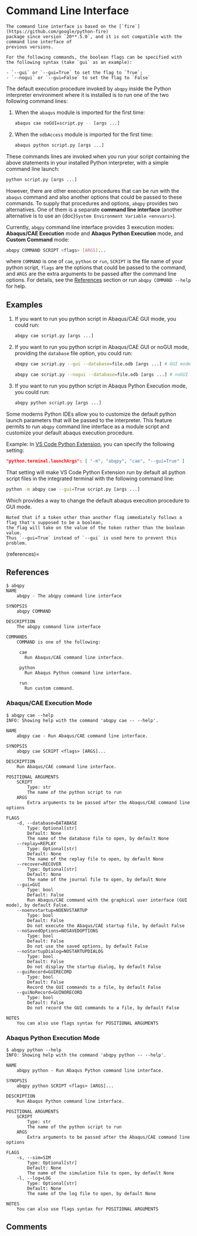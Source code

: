 # Command Line Interface

```{warning}
The command line interface is based on the [`fire`](https://github.com/google/python-fire) 
package since version `20**.5.0`, and it is not compatible with the command line interface of
previous versions.

For the following commands, the boolean flags can be specified with the following syntax (take `gui` as an example): 

- `--gui` or `--gui=True` to set the flag to `True`;
- `--nogui` or `--gui=False` to set the flag to `False`
```

The default execution procedure invoked by `abqpy` inside the Python interpreter
environment where it is installed is to run one of the two following command lines:

1. When the `abaqus` module is imported for the first time:

   ```sh
   abaqus cae noGUI=script.py -- [args ...]
   ```

2. When the `odbAccess` module is imported for the first time:

   ```sh
   abaqus python script.py [args ...]
   ```

These commands lines are invoked when you run your script containing the above
statements in your installed Python interpreter, with a simple command line launch:

```sh
python script.py [args ...]
```

However, there are other execution procedures that can be run with the `abaqus`
command and also another options that could be passed to these commands. To supply
that procedures and options, `abqpy` provides two alternatives. One of them is a
separate **command line interface** (another alternative is to use an
{doc}`System Environment Variable <envvars>`).

Currently, `abqpy` command line interface provides 3 execution modes: **Abaqus/CAE
Execution** mode and **Abaqus Python Execution** mode, and **Custom Command** mode:
```sh
abqpy COMMAND SCRIPT <flags> [ARGS]...
```
where `COMMAND` is one of `cae`, `python` or `run`, `SCRIPT` is the file name of
your python script, `flags` are the options that could be passed to the command,
and `ARGS` are the extra arguments to be passed after the command line options.
For details, see the [References](#references) section or run `abqpy COMMAND --help`
for help.

## Examples

1. If you want to run you python script in Abaqus/CAE GUI mode, you could run:

   ```sh
   abqpy cae script.py [args ...]
   ```

2. If you want to run you python script in Abaqus/CAE GUI or noGUI mode, providing
   the `database` file option, you could run:

   ```sh
   abqpy cae script.py --gui --database=file.odb [args ...] # GUI mode

   abqpy cae script.py --nogui --database=file.odb [args ...] # noGUI mode
   ```

3. If you want to run you python script in Abaqus Python Execution mode, you could run:

   ```sh
   abqpy python script.py [args ...]
   ```

Some moderns Python IDEs allow you to customize the default python launch parameters
that will be passed to the interpreter. This feature permits to run `abqpy` command line
interface as a module script and customize your default abaqus execution procedure.

Example: In
[VS Code Python Extension](https://marketplace.visualstudio.com/items?itemName=ms-python.python),
you can specify the following setting:

```json
"python.terminal.launchArgs": [ "-m", "abqpy", "cae", "--gui=True" ]
```

That setting will make VS Code Python Extension run by default all python script
files in the integrated terminal with the following command line:

```sh
python -m abqpy cae --gui=True script.py [args ...]
```

Which provides a way to change the default abaqus execution procedure to GUI mode.

```{warning}
Noted that if a token other than another flag immediately follows a flag that's supposed to be a boolean, 
the flag will take on the value of the token rather than the boolean value. 
Thus `--gui=True` instead of `--gui` is used here to prevent this problem.
```

(references)=
## References

```
$ abqpy
NAME
    abqpy - The abqpy command line interface

SYNOPSIS
    abqpy COMMAND

DESCRIPTION
    The abqpy command line interface

COMMANDS
    COMMAND is one of the following:

     cae
       Run Abaqus/CAE command line interface.

     python
       Run Abaqus Python command line interface.

     run
       Run custom command.
```

### Abaqus/CAE Execution Mode

```
$ abqpy cae --help
INFO: Showing help with the command 'abqpy cae -- --help'.

NAME
    abqpy cae - Run Abaqus/CAE command line interface.

SYNOPSIS
    abqpy cae SCRIPT <flags> [ARGS]...

DESCRIPTION
    Run Abaqus/CAE command line interface.

POSITIONAL ARGUMENTS
    SCRIPT
        Type: str
        The name of the python script to run
    ARGS
        Extra arguments to be passed after the Abaqus/CAE command line options

FLAGS
    -d, --database=DATABASE
        Type: Optional[str]
        Default: None
        The name of the database file to open, by default None
    --replay=REPLAY
        Type: Optional[str]
        Default: None
        The name of the replay file to open, by default None
    --recover=RECOVER
        Type: Optional[str]
        Default: None
        The name of the journal file to open, by default None
    --gui=GUI
        Type: bool
        Default: False
        Run Abaqus/CAE command with the graphical user interface (GUI mode), by default False.
    --noenvstartup=NOENVSTARTUP
        Type: bool
        Default: False
        Do not execute the Abaqus/CAE startup file, by default False
    --noSavedOptions=NOSAVEDOPTIONS
        Type: bool
        Default: False
        Do not use the saved options, by default False
    --noStartupDialog=NOSTARTUPDIALOG
        Type: bool
        Default: False
        Do not display the startup dialog, by default False
    --guiRecord=GUIRECORD
        Type: bool
        Default: False
        Record the GUI commands to a file, by default False
    --guiNoRecord=GUINORECORD
        Type: bool
        Default: False
        Do not record the GUI commands to a file, by default False

NOTES
    You can also use flags syntax for POSITIONAL ARGUMENTS
```

### Abaqus Python Execution Mode

```
$ abqpy python --help
INFO: Showing help with the command 'abqpy python -- --help'.

NAME
    abqpy python - Run Abaqus Python command line interface.

SYNOPSIS
    abqpy python SCRIPT <flags> [ARGS]...

DESCRIPTION
    Run Abaqus Python command line interface.

POSITIONAL ARGUMENTS
    SCRIPT
        Type: str
        The name of the python script to run
    ARGS
        Extra arguments to be passed after the Abaqus/CAE command line options

FLAGS
    -s, --sim=SIM
        Type: Optional[str]
        Default: None
        The name of the simulation file to open, by default None
    -l, --log=LOG
        Type: Optional[str]
        Default: None
        The name of the log file to open, by default None

NOTES
    You can also use flags syntax for POSITIONAL ARGUMENTS
```

## Comments

<script
   type="text/javascript"
   src="https://utteranc.es/client.js"
   async="async"
   repo="haiiliin/abqpy"
   issue-term="pathname"
   theme="github-light"
   label="💬 comment"
   crossorigin="anonymous"
/>

